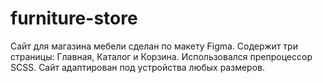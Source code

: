 # furniture-store
Сайт для магазина мебели сделан по макету Figma. Содержит три страницы: Главная, Каталог и Корзина. Использовался препроцессор SCSS. Сайт адаптирован под устройства любых размеров.
